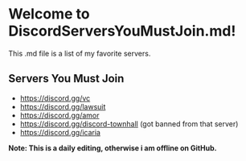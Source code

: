 # Welcome to DiscordServersYouMustJoin.md! 
This .md file is a list of my favorite servers. 
## Servers You Must Join
- https://discord.gg/vc
- https://discord.gg/lawsuit
- https://discord.gg/amor
- https://discord.gg/discord-townhall (got banned from that server)
- https://discord.gg/icaria

**Note: This is a daily editing, otherwise i am offline on GitHub.**
